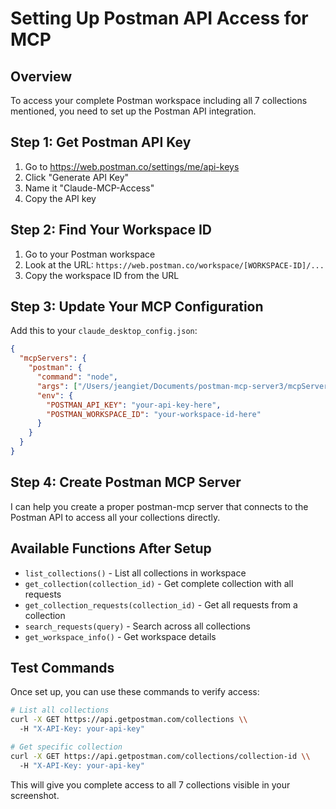 # Setting Up Postman API Access for MCP

## Overview
To access your complete Postman workspace including all 7 collections mentioned, you need to set up the Postman API integration.

## Step 1: Get Postman API Key
1. Go to https://web.postman.co/settings/me/api-keys
2. Click "Generate API Key"
3. Name it "Claude-MCP-Access"
4. Copy the API key

## Step 2: Find Your Workspace ID
1. Go to your Postman workspace
2. Look at the URL: `https://web.postman.co/workspace/[WORKSPACE-ID]/...`
3. Copy the workspace ID from the URL

## Step 3: Update Your MCP Configuration
Add this to your `claude_desktop_config.json`:

```json
{
  "mcpServers": {
    "postman": {
      "command": "node",
      "args": ["/Users/jeangiet/Documents/postman-mcp-server3/mcpServer.js"],
      "env": {
        "POSTMAN_API_KEY": "your-api-key-here",
        "POSTMAN_WORKSPACE_ID": "your-workspace-id-here"
      }
    }
  }
}
```

## Step 4: Create Postman MCP Server
I can help you create a proper postman-mcp server that connects to the Postman API to access all your collections directly.

## Available Functions After Setup
- `list_collections()` - List all collections in workspace
- `get_collection(collection_id)` - Get complete collection with all requests
- `get_collection_requests(collection_id)` - Get all requests from a collection
- `search_requests(query)` - Search across all collections
- `get_workspace_info()` - Get workspace details

## Test Commands
Once set up, you can use these commands to verify access:
```bash
# List all collections
curl -X GET https://api.getpostman.com/collections \\
  -H "X-API-Key: your-api-key"

# Get specific collection
curl -X GET https://api.getpostman.com/collections/collection-id \\
  -H "X-API-Key: your-api-key"
```

This will give you complete access to all 7 collections visible in your screenshot.
